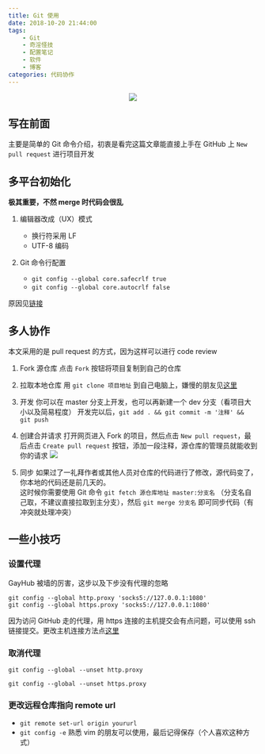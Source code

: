 ```yaml
---
title: Git 使用
date: 2018-10-20 21:44:00
tags: 
    - Git
    - 奇淫怪技
    - 配置笔记
    - 软件
    - 博客
categories: 代码协作
---
```



<p align="center">
    <img  src='https://yiyun-1253940215.cos.ap-shanghai.myqcloud.com/20181020203310.png' class="full-class">
</p>


## 写在前面

主要是简单的 Git 命令介绍，初衷是看完这篇文章能直接上手在 GitHub 上 `New pull request` 进行项目开发

<!--more-->

## 多平台初始化

**极其重要，不然 merge 时代码会很乱**

1. 编辑器改成（UX）模式
    - 换行符采用 LF
    - UTF-8 编码

1. Git 命令行配置
    - `git config --global core.safecrlf true`
    - `git config --global core.autocrlf false`  

原因见[链接](https://github.com/cssmagic/blog/issues/22)

## 多人协作

本文采用的是 pull request 的方式，因为这样可以进行 code review

1. Fork 源仓库
点击 `Fork` 按钮将项目复制到自己的仓库

1. 拉取本地仓库
用 `git clone 项目地址` 到自己电脑上，嫌慢的朋友见[这里](#设置代理)

1. 开发
你可以在 master 分支上开发，也可以再新建一个 dev 分支（看项目大小以及简易程度）
开发完以后，`git add . && git commit -m '注释' && git push `

1. 创建合并请求
打开网页进入 Fork 的项目，然后点击 `New pull request`，最后点击 `Create pull request` 按钮，添加一段注释，源仓库的管理员就能收到你的请求
![](https://yiyun-1253940215.cos.ap-shanghai.myqcloud.com/20181020212913.png)

1. 同步
如果过了一礼拜作者或其他人员对仓库的代码进行了修改，源代码变了，你本地的代码还是前几天的。  
这时候你需要使用 Git 命令 `git fetch 源仓库地址 master:分支名` （分支名自己取，不建议直接拉取到主分支），然后 `git merge 分支名` 即可同步代码（有冲突就处理冲突）

## 一些小技巧

### 设置代理

GayHub 被墙的厉害，这步以及下步没有代理的忽略

`git config --global http.proxy 'socks5://127.0.0.1:1080'`  
`git config --global https.proxy 'socks5://127.0.0.1:1080'`

因为访问 GitHub 走的代理，用 https 连接的主机提交会有点问题，可以使用 ssh 链接提交。更改主机连接方法点[这里](#更改远程仓库指向-remote-url)

### 取消代理

`git config --global --unset http.proxy`

`git config --global --unset https.proxy`

### 更改远程仓库指向 remote url

- `git remote set-url origin yoururl`
- `git config -e`  熟悉 vim 的朋友可以使用，最后记得保存（个人喜欢这种方式）
